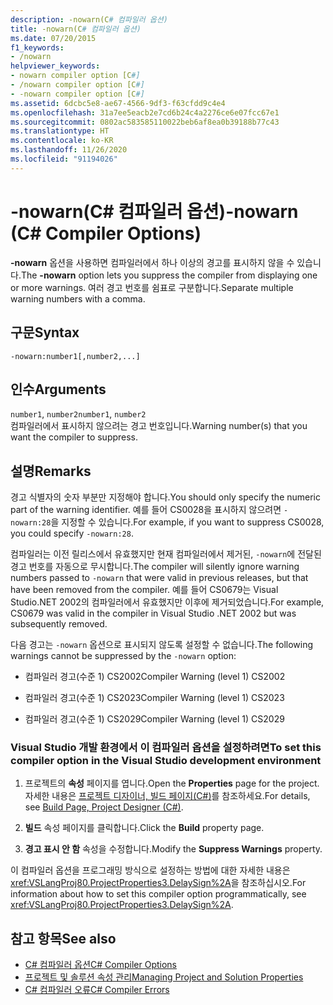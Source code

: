 ```yaml
---
description: -nowarn(C# 컴파일러 옵션)
title: -nowarn(C# 컴파일러 옵션)
ms.date: 07/20/2015
f1_keywords:
- /nowarn
helpviewer_keywords:
- nowarn compiler option [C#]
- /nowarn compiler option [C#]
- -nowarn compiler option [C#]
ms.assetid: 6dcbc5e8-ae67-4566-9df3-f63cfdd9c4e4
ms.openlocfilehash: 31a7ee5eacb2e7cd6b24c4a2276ce6e07fcc67e1
ms.sourcegitcommit: 0802ac583585110022beb6af8ea0b39188b77c43
ms.translationtype: HT
ms.contentlocale: ko-KR
ms.lasthandoff: 11/26/2020
ms.locfileid: "91194026"
---
```

# <a name="-nowarn-c-compiler-options"></a><span data-ttu-id="114de-103">-nowarn(C# 컴파일러 옵션)</span><span class="sxs-lookup"><span data-stu-id="114de-103">-nowarn (C# Compiler Options)</span></span>

<span data-ttu-id="114de-104">**-nowarn** 옵션을 사용하면 컴파일러에서 하나 이상의 경고를 표시하지 않을 수 있습니다.</span><span class="sxs-lookup"><span data-stu-id="114de-104">The **-nowarn** option lets you suppress the compiler from displaying one or more warnings.</span></span> <span data-ttu-id="114de-105">여러 경고 번호를 쉼표로 구분합니다.</span><span class="sxs-lookup"><span data-stu-id="114de-105">Separate multiple warning numbers with a comma.</span></span>  
  
## <a name="syntax"></a><span data-ttu-id="114de-106">구문</span><span class="sxs-lookup"><span data-stu-id="114de-106">Syntax</span></span>  
  
```console  
-nowarn:number1[,number2,...]  
```  
  
## <a name="arguments"></a><span data-ttu-id="114de-107">인수</span><span class="sxs-lookup"><span data-stu-id="114de-107">Arguments</span></span>  

 <span data-ttu-id="114de-108">`number1`, `number2`</span><span class="sxs-lookup"><span data-stu-id="114de-108">`number1`, `number2`</span></span>  
 <span data-ttu-id="114de-109">컴파일러에서 표시하지 않으려는 경고 번호입니다.</span><span class="sxs-lookup"><span data-stu-id="114de-109">Warning number(s) that you want the compiler to suppress.</span></span>  
  
## <a name="remarks"></a><span data-ttu-id="114de-110">설명</span><span class="sxs-lookup"><span data-stu-id="114de-110">Remarks</span></span>  

 <span data-ttu-id="114de-111">경고 식별자의 숫자 부분만 지정해야 합니다.</span><span class="sxs-lookup"><span data-stu-id="114de-111">You should only specify the numeric part of the warning identifier.</span></span> <span data-ttu-id="114de-112">예를 들어 CS0028을 표시하지 않으려면 `-nowarn:28`을 지정할 수 있습니다.</span><span class="sxs-lookup"><span data-stu-id="114de-112">For example, if you want to suppress CS0028, you could specify `-nowarn:28`.</span></span>  
  
 <span data-ttu-id="114de-113">컴파일러는 이전 릴리스에서 유효했지만 현재 컴파일러에서 제거된, `-nowarn`에 전달된 경고 번호를 자동으로 무시합니다.</span><span class="sxs-lookup"><span data-stu-id="114de-113">The compiler will silently ignore warning numbers passed to `-nowarn` that were valid in previous releases, but that have been removed from the compiler.</span></span> <span data-ttu-id="114de-114">예를 들어 CS0679는 Visual Studio.NET 2002의 컴파일러에서 유효했지만 이후에 제거되었습니다.</span><span class="sxs-lookup"><span data-stu-id="114de-114">For example, CS0679 was valid in the compiler in Visual Studio .NET 2002 but was subsequently removed.</span></span>  
  
 <span data-ttu-id="114de-115">다음 경고는 `-nowarn` 옵션으로 표시되지 않도록 설정할 수 없습니다.</span><span class="sxs-lookup"><span data-stu-id="114de-115">The following warnings cannot be suppressed by the `-nowarn` option:</span></span>  
  
- <span data-ttu-id="114de-116">컴파일러 경고(수준 1) CS2002</span><span class="sxs-lookup"><span data-stu-id="114de-116">Compiler Warning (level 1) CS2002</span></span>  
  
- <span data-ttu-id="114de-117">컴파일러 경고(수준 1) CS2023</span><span class="sxs-lookup"><span data-stu-id="114de-117">Compiler Warning (level 1) CS2023</span></span>  
  
- <span data-ttu-id="114de-118">컴파일러 경고(수준 1) CS2029</span><span class="sxs-lookup"><span data-stu-id="114de-118">Compiler Warning (level 1) CS2029</span></span>  
  
### <a name="to-set-this-compiler-option-in-the-visual-studio-development-environment"></a><span data-ttu-id="114de-119">Visual Studio 개발 환경에서 이 컴파일러 옵션을 설정하려면</span><span class="sxs-lookup"><span data-stu-id="114de-119">To set this compiler option in the Visual Studio development environment</span></span>  
  
1. <span data-ttu-id="114de-120">프로젝트의 **속성** 페이지를 엽니다.</span><span class="sxs-lookup"><span data-stu-id="114de-120">Open the **Properties** page for the project.</span></span> <span data-ttu-id="114de-121">자세한 내용은 [프로젝트 디자이너, 빌드 페이지(C#)](/visualstudio/ide/reference/build-page-project-designer-csharp)를 참조하세요.</span><span class="sxs-lookup"><span data-stu-id="114de-121">For details, see [Build Page, Project Designer (C#)](/visualstudio/ide/reference/build-page-project-designer-csharp).</span></span>  
  
2. <span data-ttu-id="114de-122">**빌드** 속성 페이지를 클릭합니다.</span><span class="sxs-lookup"><span data-stu-id="114de-122">Click the **Build** property page.</span></span>  
  
3. <span data-ttu-id="114de-123">**경고 표시 안 함** 속성을 수정합니다.</span><span class="sxs-lookup"><span data-stu-id="114de-123">Modify the **Suppress Warnings** property.</span></span>  
  
 <span data-ttu-id="114de-124">이 컴파일러 옵션을 프로그래밍 방식으로 설정하는 방법에 대한 자세한 내용은 <xref:VSLangProj80.ProjectProperties3.DelaySign%2A>을 참조하십시오.</span><span class="sxs-lookup"><span data-stu-id="114de-124">For information about how to set this compiler option programmatically, see <xref:VSLangProj80.ProjectProperties3.DelaySign%2A>.</span></span>  
  
## <a name="see-also"></a><span data-ttu-id="114de-125">참고 항목</span><span class="sxs-lookup"><span data-stu-id="114de-125">See also</span></span>

- [<span data-ttu-id="114de-126">C# 컴파일러 옵션</span><span class="sxs-lookup"><span data-stu-id="114de-126">C# Compiler Options</span></span>](./index.md)
- [<span data-ttu-id="114de-127">프로젝트 및 솔루션 속성 관리</span><span class="sxs-lookup"><span data-stu-id="114de-127">Managing Project and Solution Properties</span></span>](/visualstudio/ide/managing-project-and-solution-properties)
- [<span data-ttu-id="114de-128">C# 컴파일러 오류</span><span class="sxs-lookup"><span data-stu-id="114de-128">C# Compiler Errors</span></span>](../compiler-messages/index.md)
